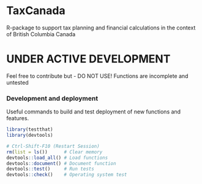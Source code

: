 # TaxCanada
R-package to support tax planning and financial calculations in the context of British Columbia Canada

# UNDER ACTIVE DEVELOPMENT 

Feel free to contribute but - DO NOT USE!
Functions are incomplete and untested


### Development and deployment

Useful commands to build and test deployment of new functions and features.

```r
library(testthat)
library(devtools)

# Ctrl-Shift-F10 (Restart Session)
rm(list = ls())      # Clear memory
devtools::load_all() # Load functions
devtools::document() # Document function
devtools::test()     # Run tests
devtools::check()    # Operating system test

```
